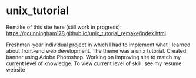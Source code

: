 # unix_tutorial
Remake of this site here (still work in progress): https://gcunningham178.github.io/unix_tutorial_remake/index.html


Freshman-year individual project in which I had to implement what I learned about front-end web development. The theme was a unix tutorial.
Created banner using Adobe Photoshop. Working on improving site to match my current level of knowledge. To view current level of skill, see my resume website 



